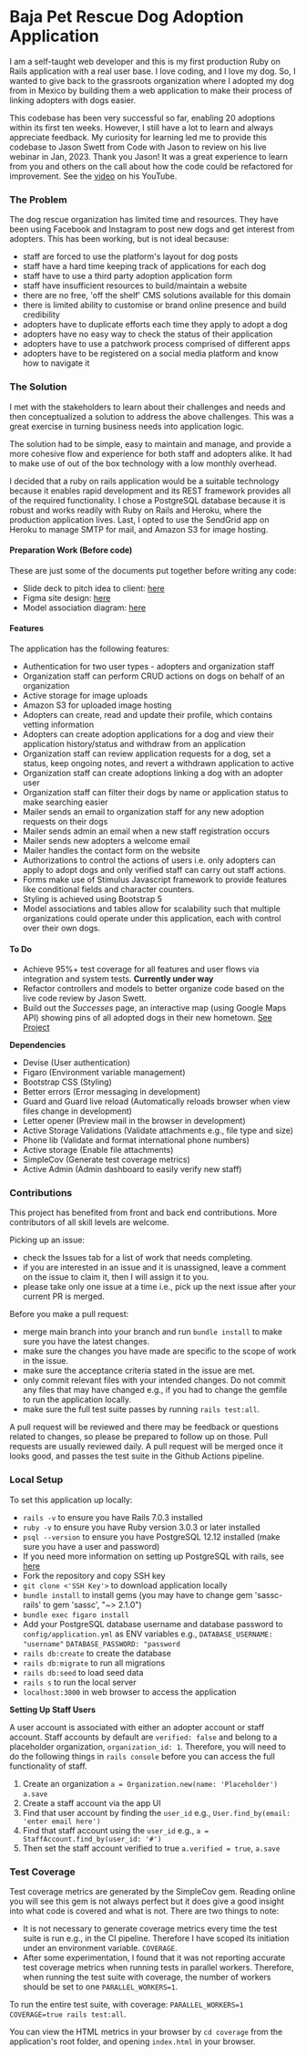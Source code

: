 # Baja Pet Rescue Dog Adoption Application

I am a self-taught web developer and this is my first production Ruby on Rails application with a real user base. I love coding, and I love my dog. So, I wanted to give back to the grassroots organization where I adopted my dog from in Mexico by building them a web application to make their process of linking adopters with dogs easier.

This codebase has been very successful so far, enabling 20 adoptions within its first ten weeks. However, I still have a lot to learn and always appreciate feedback. My curiosity for learning led me to provide this codebase to Jason Swett from Code with Jason to review on his live webinar in Jan, 2023. Thank you Jason! It was a great experience to learn from you and others on the call about how the code could be refactored for improvement. See the [video](https://youtu.be/0Otyx30pfzY) on his YouTube.


### The Problem

The dog rescue organization has limited time and resources. They have been using Facebook and Instagram to post new dogs and get interest from adopters. This has been working, but is not ideal because:
* staff are forced to use the platform's layout for dog posts
* staff have a hard time keeping track of applications for each dog
* staff have to use a third party adoption application form
* staff have insufficient resources to build/maintain a website
* there are no free, 'off the shelf' CMS solutions available for this domain
* there is limited ability to customise or brand online presence and build credibility
* adopters have to duplicate efforts each time they apply to adopt a dog
* adopters have no easy way to check the status of their application
* adopters have to use a patchwork process comprised of different apps
* adopters have to be registered on a social media platform and know how to navigate it


### The Solution

I met with the stakeholders to learn about their challenges and needs and then conceptualized a solution to address the above challenges. This was a great exercise in turning business needs into application logic. 

The solution had to be simple, easy to maintain and manage, and provide a more cohesive flow and experience for both staff and adopters alike. It had to make use of out of the box technology with a low monthly overhead.

I decided that a ruby on rails application would be a suitable technology because it enables rapid development and its REST framework provides all of the required functionality. I chose a PostgreSQL database because it is robust and works readily with Ruby on Rails and Heroku, where the production application lives. Last, I opted to use the SendGrid app on Heroku to manage SMTP for mail, and Amazon S3 for image hosting.

#### Preparation Work (Before code)
These are just some of the documents put together before writing any code:
* Slide deck to pitch idea to client: [here](https://docs.google.com/presentation/d/1d4gjzADk7BcxmQEVZlesheGUen9d1E3RzrVvskMhVxo/edit?usp=sharing)
* Figma site design: [here](https://www.figma.com/file/x3iM31l8csY7mT0VwKykhT/BPR---Wireframes---Ami?node-id=530186%3A154&t=mgRlseVd2LTKPX4o-1)
* Model association diagram: [here](https://lucid.app/lucidchart/a915c03c-3c09-454d-837b-f3d2768f5722/edit?viewport_loc=-25%2C-973%2C3565%2C2341%2C0_0&invitationId=inv_85cf2967-7b33-4030-903f-9655e767cbbf)

#### Features

The application has the following features:
* Authentication for two user types - adopters and organization staff
* Organization staff can perform CRUD actions on dogs on behalf of an organization
* Active storage for image uploads
* Amazon S3 for uploaded image hosting
* Adopters can create, read and update their profile, which contains vetting information
* Adopters can create adoption applications for a dog and view their application history/status and withdraw from an application
* Organization staff can review application requests for a dog, set a status, keep ongoing notes, and revert a withdrawn application to active
* Organization staff can create adoptions linking a dog with an adopter user
* Organization staff can filter their dogs by name or application status to make searching easier
* Mailer sends an email to organization staff for any new adoption requests on their dogs
* Mailer sends admin an email when a new staff registration occurs
* Mailer sends new adopters a welcome email
* Mailer handles the contact form on the website
* Authorizations to control the actions of users i.e. only adopters can apply to adopt dogs and only verified staff can carry out staff actions.
* Forms make use of Stimulus Javascript framework to provide features like conditional fields and character counters.
* Styling is achieved using Bootstrap 5
* Model associations and tables allow for scalability such that multiple organizations could operate under this application, each with control over their own dogs.

#### To Do

* Achieve 95%+ test coverage for all features and user flows via integration and system tests. **Currently under way**
* Refactor controllers and models to better organize code based on the live code review by Jason Swett. 
* Build out the *Successes* page, an interactive map (using Google Maps API) showing pins of all adopted dogs in their new hometown. [See Project](https://github.com/users/kasugaijin/projects/1/settings)


**Dependencies**

* Devise (User authentication)
* Figaro (Environment variable management)
* Bootstrap CSS (Styling)
* Better errors (Error messaging in development)
* Guard and Guard live reload (Automatically reloads browser when view files change in development)
* Letter opener (Preview mail in the browser in development)
* Active Storage Validations (Validate attachments e.g., file type and size)
* Phone lib (Validate and format international phone numbers)
* Active storage (Enable file attachments)
* SimpleCov (Generate test coverage metrics)
* Active Admin (Admin dashboard to easily verify new staff)



### Contributions

This project has benefited from front and back end contributions. More contributors of all skill levels are welcome. 

Picking up an issue:
* check the Issues tab for a list of work that needs completing. 
* if you are interested in an issue and it is unassigned, leave a comment on the issue to claim it, then I will assign it to you.
* please take only one issue at a time i.e., pick up the next issue after your current PR is merged. 

Before you make a pull request:
* merge main branch into your branch and run `bundle install` to make sure you have the latest changes.
* make sure the changes you have made are specific to the scope of work in the issue.
* make sure the acceptance criteria stated in the issue are met. 
* only commit relevant files with your intended changes. Do not commit any files that may have changed e.g., if you had to change the gemfile to run the application locally.
* make sure the full test suite passes by running `rails test:all`.

A pull request will be reviewed and there may be feedback or questions related to changes, so please be prepared to follow up on those. Pull requests are usually reviewed daily. A pull request will be merged once it looks good, and passes the test suite in the Github Actions pipeline.


### Local Setup

To set this application up locally:
* `rails -v` to ensure you have Rails 7.0.3 installed
* `ruby -v` to ensure you have Ruby version 3.0.3 or later installed
* `psql --version` to ensure you have PostgreSQL 12.12 installed (make sure you have a user and password)
* If you need more information on setting up PostgreSQL with rails, see [here](https://www.theodinproject.com/lessons/ruby-on-rails-installing-postgresql)
* Fork the repository and copy SSH key
* `git clone <'SSH Key'>` to download application locally
* `bundle install` to install gems (you may have to change gem 'sassc-rails' to gem 'sassc', "~> 2.1.0")
* `bundle exec figaro install`
* Add your PostgreSQL database username and database password to `config/application.yml` as ENV variables e.g., `DATABASE_USERNAME: "username"` `DATABASE_PASSWORD: "password`
* `rails db:create` to create the database
* `rails db:migrate` to run all migrations
* `rails db:seed` to load seed data
* `rails s` to run the local server
* `localhost:3000` in web browser to access the application


**Setting Up Staff Users**

A user account is associated with either an adopter account or staff account. 
Staff accounts by default are `verified: false` and belong to a placeholder organization, `organization_id: 1`.
Therefore, you will need to do the following things in `rails console` before you can access the full functionality of staff. 
1) Create an organization `a = Organization.new(name: 'Placeholder')` `a.save`
2) Create a staff account via the app UI
3) Find that user account by finding the `user_id` e.g., `User.find_by(email: 'enter email here')`
4) Find that staff account using the `user_id` e.g., `a = StaffAccount.find_by(user_id: '#')`
5) Then set the staff account verified to true `a.verified = true`, `a.save`

### Test Coverage
Test coverage metrics are generated by the SimpleCov gem. Reading online you will see this gem is not always perfect but it does give a good insight into what code is covered and what is not. There are two things to note: 
* It is not necessary to generate coverage metrics every time the test suite is run e.g., in the CI pipeline. Therefore I have scoped its initiation under an environment variable. `COVERAGE`. 
* After some experimentation, I found that it was not reporting accurate test coverage metrics when running tests in parallel workers. Therefore, when running the test suite with coverage, the number of workers should be set to one `PARALLEL_WORKERS=1`.

To run the entire test suite, with coverage: `PARALLEL_WORKERS=1 COVERAGE=true rails test:all`.

You can view the HTML metrics in your browser by `cd coverage` from the application's root folder, and opening `index.html` in your browser.
